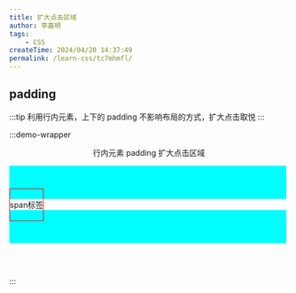 ```yaml
---
title: 扩大点击区域
author: 李嘉明
tags:
    - CSS
createTime: 2024/04/20 14:37:49
permalink: /learn-css/tc7mhmfl/
---
```


## padding

:::tip
利用行内元素，上下的 padding 不影响布局的方式，扩大点击取悦
:::

<style>
.outer-001 {
  width: 500px;
  height: 200px;
}
.inner-001 {
  padding: 30px;
  background-color: aqua;
}
.a-button-001,.span-button-001 {
  padding: 20px 0;
  border: 1px solid red;
}
</style>

:::demo-wrapper
<p align="center">行内元素 padding 扩大点击区域</p>

<div class="outer-001">
  <div class="inner-001"></div>
  <!-- <a class="a-button" onclick="javascript:alert('按钮被点击了！')">a标签</a> -->
  <span class="span-button-001" onclick="javascript:alert('按钮被点击了！')">span标签</span>
  <div class="inner-001"></div>
</div>
:::
